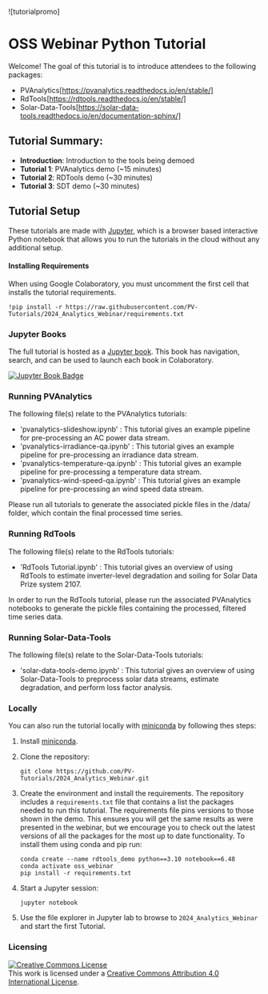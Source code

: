 ![tutorialpromo]

# OSS Webinar Python Tutorial
Welcome! The goal of this tutorial is to introduce attendees to the following packages:
* PVAnalytics[https://pvanalytics.readthedocs.io/en/stable/]
* RdTools[https://rdtools.readthedocs.io/en/stable/]
* Solar-Data-Tools[https://solar-data-tools.readthedocs.io/en/documentation-sphinx/]

## Tutorial Summary:
* **Introduction**: Introduction to the tools being demoed
* **Tutorial 1**: PVAnalytics demo (~15 minutes)
* **Tutorial 2**: RDTools demo (~30 minutes)
* **Tutorial 3**: SDT demo (~30 minutes)

## Tutorial Setup
These tutorials are made with [Jupyter](https://jupyter.org), which is a
browser based interactive Python notebook that allows you to run the tutorials
in the cloud without any additional setup.

#### Installing Requirements
When using Google Colaboratory, you must uncomment the first cell that installs
the tutorial requirements.

    !pip install -r https://raw.githubusercontent.com/PV-Tutorials/2024_Analytics_Webinar/requirements.txt

### Jupyter Books

The full tutorial is hosted as a [Jupyter book](https://jupyterbook.org/intro.html).
This book has navigation, search, and can be used to launch each book in Colaboratory.

[![Jupyter Book Badge](https://jupyterbook.org/badge.svg)](<https://pv-tutorials.github.io/2024_Analytics_Webinar/index.html>)

### Running PVAnalytics

The following file(s) relate to the PVAnalytics tutorials:

- 'pvanalytics-slideshow.ipynb' : This tutorial gives an example pipeline for pre-processing an AC power data stream.
- 'pvanalytics-irradiance-qa.ipynb' : This tutorial gives an example pipeline for pre-processing an irradiance data stream. 
- 'pvanalytics-temperature-qa.ipynb' : This tutorial gives an example pipeline for pre-processing a temperature data stream. 
- 'pvanalytics-wind-speed-qa.ipynb' : This tutorial gives an example pipeline for pre-processing an wind speed data stream. 

Please run all tutorials to generate the associated pickle files in the /data/ folder, which contain the final processed time series.

### Running RdTools

The following file(s) relate to the RdTools tutorials:

- 'RdTools Tutorial.ipynb' : This tutorial gives an overview of using RdTools to estimate inverter-level degradation and soiling for Solar Data Prize system 2107.

In order to run the RdTools tutorial, please run the associated PVAnalytics notebooks to generate the pickle files containing the processed, filtered time series data.

### Running Solar-Data-Tools

The following file(s) relate to the Solar-Data-Tools tutorials:

- 'solar-data-tools-demo.ipynb' : This tutorial gives an overview of using Solar-Data-Tools to preprocess solar data streams, estimate degradation, and perform loss factor analysis.

### Locally

You can also run the tutorial locally with
[miniconda](https://docs.conda.io/en/latest/miniconda.html) by following thes
steps:

1. Install [miniconda](https://docs.conda.io/en/latest/miniconda.html).

1. Clone the repository:

   ```
   git clone https://github.com/PV-Tutorials/2024_Analytics_Webinar.git
   ```

1. Create the environment and install the requirements. The repository includes
   a `requirements.txt` file that contains a list the packages needed to run
   this tutorial. The requirements file pins versions to those shown in the demo.
   This ensures you will get the same results as were presented in the webinar, but
   we encourage you to check out the latest versions of all the packages for the most
   up to date functionality. To install them using conda and pip run:

   ```
   conda create --name rdtools_demo python==3.10 notebook==6.48
   conda activate oss_webinar
   pip install -r requirements.txt
   ```

1. Start a Jupyter session:

   ```
   jupyter notebook
   ```

1. Use the file explorer in Jupyter lab to browse to `2024_Analytics_Webinar`
   and start the first Tutorial.


### Licensing

<a rel="license" href="http://creativecommons.org/licenses/by/4.0/"><img alt="Creative Commons License" style="border-width:0" src="https://i.creativecommons.org/l/by/4.0/88x31.png" /></a><br />This work is licensed under a <a rel="license" href="http://creativecommons.org/licenses/by/4.0/">Creative Commons Attribution 4.0 International License</a>.
